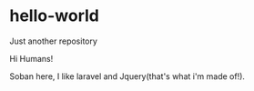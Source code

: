 # hello-world
Just another repository

Hi Humans!

Soban here, I like laravel and Jquery(that's what i'm made of!).
